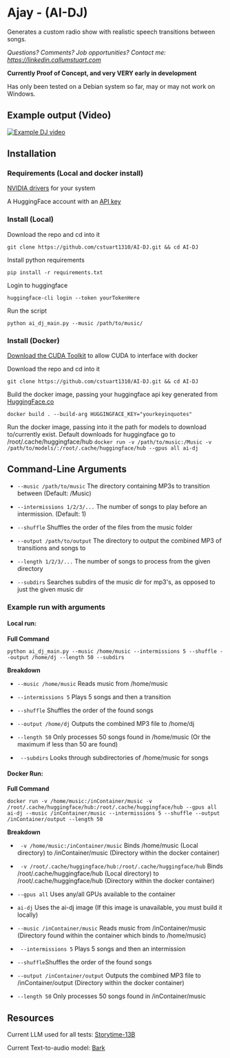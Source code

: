 # Ajay - (AI-DJ)
Generates a custom radio show with realistic speech transitions between songs.

*Questions? Comments? Job opportunities? Contact me: https://linkedin.callumstuart.com*

**Currently Proof of Concept, and very VERY early in development**

Has only been tested on a Debian system so far, may or may not work on Windows.
## Example output (Video)
[![Example DJ video](https://i.ytimg.com/vi/beMPSie01Mk/maxresdefault.jpg?sqp=-oaymwEmCIAKENAF8quKqQMa8AEB-AH-CYAC0AWKAgwIABABGGUgZShlMA8=&rs=AOn4CLCYURGrdUDDAYM1vLa8KPsufswYvA)](https://www.youtube.com/watch?v=beMPSie01Mk)

## Installation
### Requirements (Local and docker install)
[NVIDIA drivers](https://docs.nvidia.com/cuda/cuda-installation-guide-linux/) for your system

A HuggingFace account with an [API key](https://huggingface.co/settings/tokens)

### Install (Local)
Download the repo and cd into it

```git clone https://github.com/cstuart1310/AI-DJ.git && cd AI-DJ```

Install python requirements

```pip install -r requirements.txt```

Login to huggingface

```huggingface-cli login --token yourTokenHere```

Run the script

```python ai_dj_main.py --music /path/to/music/```

### Install (Docker)
[Download the CUDA Toolkit](https://docs.nvidia.com/datacenter/cloud-native/container-toolkit/latest/install-guide.html) to allow CUDA to interface with docker

Download the repo and cd into it

```git clone https://github.com/cstuart1310/AI-DJ.git && cd AI-DJ```

Build the docker image, passing your huggingface api key generated from [HuggingFace.co](https://huggingface.co/settings/tokens)

```docker build . --build-arg HUGGINGFACE_KEY="yourkeyinquotes"```

Run the docker image, passing into it the path for models to download to/currently exist. Default downloads for huggingface go to /root/.cache/huggingface/hub
```docker run -v /path/to/music:/Music -v /path/to/models/:/root/.cache/huggingface/hub --gpus all ai-dj ```

## Command-Line Arguments
* ```--music /path/to/music``` The directory containing MP3s to transition between (Default: /Music)

* ```--intermissions 1/2/3/...``` The number of songs to play before an intermission. (Default: 1)

* ```--shuffle``` Shuffles the order of the files from the music folder

* ```--output /path/to/output``` The directory to output the combined MP3 of transitions and songs to

* ```--length 1/2/3/...``` The number of songs to process from the given directory

* ```--subdirs``` Searches subdirs of the music dir for mp3's, as opposed to just the given music dir

### Example run with arguments
#### Local run: 
**Full Command**

```python ai_dj_main.py --music /home/music --intermissions 5 --shuffle --output /home/dj --length 50 --subdirs```

**Breakdown**

* ```--music /home/music``` Reads music from /home/music

* ```--intermissions 5``` Plays 5 songs and then a transition

* ```--shuffle``` Shuffles the order of the found songs

* ```--output /home/dj``` Outputs the combined MP3 file to /home/dj

* ```--length 50``` Only processes 50 songs found in /home/music (Or the maximum if less than 50 are found)

* ``` --subdirs``` Looks through subdirectories of /home/music for songs

#### Docker Run:
**Full Command**

 ```docker run -v /home/music:/inContainer/music -v /root/.cache/huggingface/hub:/root/.cache/huggingface/hub --gpus all ai-dj --music /inContainer/music --intermissions 5 --shuffle --output /inContainer/output --length 50```

**Breakdown**

* ``` -v /home/music:/inContainer/music``` Binds /home/music (Local directory) to /inContainer/music (Directory within the docker container)

* ``` -v /root/.cache/huggingface/hub:/root/.cache/huggingface/hub``` Binds /root/.cache/huggingface/hub (Local directory) to /root/.cache/huggingface/hub (Directory within the docker container)

* ```--gpus all``` Uses any/all GPUs available to the container

* ```ai-dj``` Uses the ai-dj image (If this image is unavailable, you must build it locally)

* ```--music /inContainer/music``` Reads music from /inContainer/music (Directory found within the container which binds to /home/music)

* ``` --intermissions 5``` Plays 5 songs and then an intermission

* ```--shuffle```Shuffles the order of the found songs

* ```--output /inContainer/output``` Outputs the combined MP3 file to /inContainer/output (Directory within the docker container)

* ```--length 50``` Only processes 50 songs found in /inContainer/music

## Resources
Current LLM used for all tests: [Storytime-13B](https://huggingface.co/TheBloke/storytime-13B-GPTQ)

Current Text-to-audio model: [Bark](https://huggingface.co/spaces/suno/bark)

